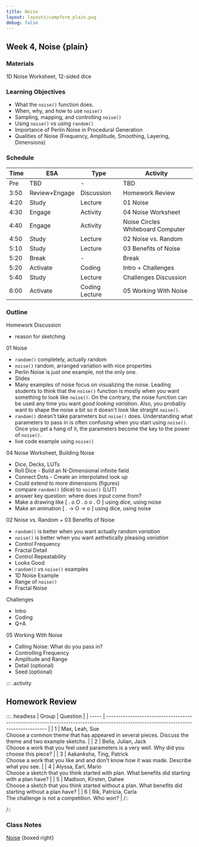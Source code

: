 ```yaml
---
title: Noise
layout: layouts/compform_plain.pug
debug: false
---
```



## Week 4, Noise {plain}

### Materials
1D Noise Worksheet, 12-sided dice

### Learning Objectives
- What the `noise()` function does.
- When, why, and how to use `noise()`
- Sampling, mapping, and controlling `noise()`
- Using `noise()` vs using `random()`
- Importance of Perlin Noise in Procedural Generation
- Qualities of Noise (Frequency, Amplitude, Smoothing, Layering, Dimensions)

### Schedule


| Time | ESA           | Type           | Activity                          |
| ---- | ------------- | -------------- | --------------------------------- |
| Pre  | TBD           | -              | TBD                               |
| 3:50 | Review+Engage | Discussion     | Homework Review                   |
| 4:20 | Study         | Lecture        | 01 Noise                          |
| 4:30 | Engage        | Activity       | 04 Noise Worksheet                |
| 4:40 | Engage        | Activity       | Noise Circles Whiteboard Computer |
| 4:50 | Study         | Lecture        | 02 Noise vs. Random               |
| 5:10 | Study         | Lecture        | 03 Benefits of Noise              |
| 5:20 | Break         | -              | Break                             |
| 5:20 | Activate      | Coding         | Intro + Challenges                |
| 5:40 | Study         | Lecture        | Challenges Discussion             |
| 6:00 | Activate      | Coding Lecture | 05 Working With Noise             |


### Outline

Homework Discussion
- reason for sketching

01 Noise
- `random()` completely, actually random
- `noise()` random, arranged variation with nice properties
- Perlin Noise is just one example, not the only one.
- Slides
- Many examples of noise focus on visualizing the noise. Leading students to think that the `noise()` function is mostly when you want something to look like `noise()`. On the contrary, the noise function can be used any time you want _good looking variation_. Also, you probably want to shape the noise a bit so it doesn't look like straight `noise()`.
- `random()` doesn't take parameters but `noise()` does. Understanding what parameters to pass in is often confusing when you start using `noise()`. Once you get a hang of it, the parameters become the key to the power of `noise()`.
- live code example using `noise()`


04 Noise Worksheet, Building Noise
- Dice, Decks, LUTs
- Roll Dice - Build an N-Dimensional infinite field
- Connect Dots - Create an interpolated look up
- Could extend to more dimensions (figures)
- compare `random()` (dice) to `noise()` (LUT)
- answer key question: where does input come from?
- Make a drawing like [ . o O . o o . O ] using dice, using noise
- Make an animation [ . -> O -> o ] using dice, using noise

02 Noise vs. Random + 03 Benefits of Noise
- `random()` is better when you want actually random _variation_
- `noise()` is better when you want aethetically pleasing _variation_
- Control Frequency
- Fractal Detail
- Control Repeatability
- Looks Good
- `random()` vs `noise()` examples
- 1D Noise Example
- Range of `noise()`
- Fractal Noise

Challenges
- Intro
- Coding
- Q+A

05 Working With Noise
- Calling Noise: What do you pass in?
- Controlling Frequency
- Amplitude and Range
- Detail (optional)
- Seed (optional)


::: .activity
## Homework Review


::: .headless
| Group | Question                                                                                                                            |
| ----- | ----------------------------------------------------------------------------------------------------------------------------------- |
| 1     | Max, Leah, Sue <br/>Choose a common theme that has appeared in several pieces. Discuss the theme and two example sketchs.           |
| 2     | Bella, Julian, Jack <br/>Choose a work that you feel used parameters is a very well. Why did you choose this piece?                 |
| 3     | Aakanksha, Ting, Patrick <br/>Choose a work that you like and and don't know how it was made. Describe what you see.                |
| 4     | Alyssa, Earl, Mario <br/>Choose a sketch that you think started with plan. What benefits did starting with a plan have?             |
| 5     | Madison, Kirsten, Dahee <br/>Choose a sketch that you think started without a plan. What benefits did starting without a plan have? |
| 6     | Rik, Patricia, Carla <br>The challenge is not a competition. Who won?                                                               |
/::















/::




<style> 
    .headless thead {
        display: none;
    }
</style>



### Class Notes
[Noise](./index.html) {boxed right}





